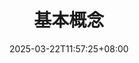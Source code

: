 ---
weight: 50
title: "基本概念"
description: ""
icon: "format_list_bulleted"
date: "2025-03-22T11:57:25+08:00"
lastmod: "2025-03-22T11:57:25+08:00"
draft: false
toc: true
---